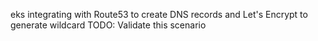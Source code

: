 eks integrating with Route53 to create DNS records and Let's Encrypt to generate wildcard
TODO: Validate this scenario
